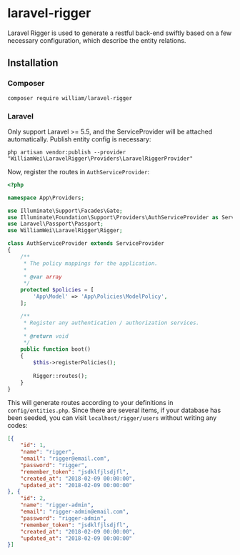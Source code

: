 # laravel-rigger
Laravel Rigger is used to generate a restful back-end swiftly
based on a few necessary configuration, which describe the entity
relations.

## Installation

### Composer

```
composer require william/laravel-rigger
```

### Laravel
Only support Laravel >= 5.5, and the ServiceProvider will be attached automatically.
Publish entity config is necessary:

```
php artisan vendor:publish --provider "WilliamWei\LaravelRigger\Providers\LaravelRiggerProvider"
```

Now, register the routes in `AuthServiceProvider`:

```php
<?php

namespace App\Providers;

use Illuminate\Support\Facades\Gate;
use Illuminate\Foundation\Support\Providers\AuthServiceProvider as ServiceProvider;
use Laravel\Passport\Passport;
use WilliamWei\LaravelRigger\Rigger;

class AuthServiceProvider extends ServiceProvider
{
    /**
     * The policy mappings for the application.
     *
     * @var array
     */
    protected $policies = [
        'App\Model' => 'App\Policies\ModelPolicy',
    ];

    /**
     * Register any authentication / authorization services.
     *
     * @return void
     */
    public function boot()
    {
        $this->registerPolicies();
        
        Rigger::routes();
    }
}

```

This will generate routes according to your definitions in `config/entities.php`.
Since there are several items, if your database has been seeded, you can visit `localhost/rigger/users` without 
writing any codes:

```json
[{
	"id": 1,
	"name": "rigger",
	"email": "rigger@email.com",
	"password": "rigger",
	"remember_token": "jsdklfjlsdjfl",
	"created_at": "2018-02-09 00:00:00",
	"updated_at": "2018-02-09 00:00:00"
}, {
	"id": 2,
	"name": "rigger-admin",
	"email": "rigger-admin@email.com",
	"password": "rigger-admin",
	"remember_token": "jsdklfjlsdjfl",
	"created_at": "2018-02-09 00:00:00",
	"updated_at": "2018-02-09 00:00:00"
}]
```




